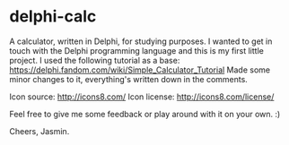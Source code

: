 # delphi-calc
A calculator, written in Delphi, for studying purposes. I wanted to get in touch with the Delphi programming language and this is my first little project.
I used the following tutorial as a base: https://delphi.fandom.com/wiki/Simple_Calculator_Tutorial
Made some minor changes to it, everything's written down in the comments.

Icon source: http://icons8.com/
Icon license: http://icons8.com/license/

Feel free to give me some feedback or play around with it on your own. :) 


Cheers, Jasmin.
